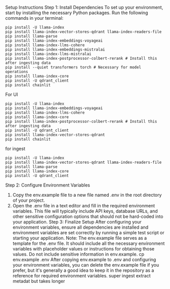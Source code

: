 Setup Instructions
Step 1: Install Dependencies
To set up your environment, start by installing the necessary Python packages. Run the following commands in your terminal:
```
pip install -U llama-index
pip install llama-index-vector-stores-qdrant llama-index-readers-file
pip install llama-parse
pip install llama-index-embeddings-voyageai
pip install llama-index-llms-cohere
pip install llama-index-embeddings-mistralai
pip install llama-index-llms-mistralai
pip install llama-index-postprocessor-colbert-rerank # Install this after ingesting data
pip install --quiet transformers torch # Necessary for model operations
pip install llama-index-core
pip install -U qdrant_client
pip install chainlit
```
For UI 
```
pip install -U llama-index
pip install llama-index-embeddings-voyageai
pip install llama-index-llms-cohere
pip install llama-index-core
pip install llama-index-postprocessor-colbert-rerank # Install this after ingesting data
pip install -U qdrant_client
pip install llama-index-vector-stores-qdrant 
pip install chainlit
```
for ingest
```
pip install -U llama-index
pip install llama-index-vector-stores-qdrant llama-index-readers-file
pip install llama-parse
pip install llama-index-core
pip install -U qdrant_client
```

Step 2: Configure Environment Variables
1. Copy the env.example file to a new file named .env in the root directory of your project.
2. Open the .env file in a text editor and fill in the required environment variables. This file will typically include API keys, database URLs, and other sensitive configuration options that should not be hard-coded into your application.
Step 3: Finalize Setup
After configuring your environment variables, ensure all dependencies are installed and environment variables are set correctly by running a simple test script or starting your application.
Note:
The env.example file serves as a template for the .env file. It should include all the necessary environment variables with placeholder values or instructions for obtaining those values. Do not include sensitive information in env.example.
cp env.example .env
After copying env.example to .env and configuring your environment variables, you can delete the env.example file if you prefer, but it's generally a good idea to keep it in the repository as a reference for required environment variables.
super ingest extract metadat but takes longer

